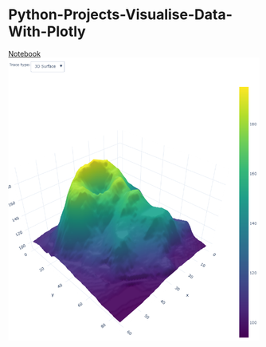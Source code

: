 # Python-Projects-Visualise-Data-With-Plotly
[Notebook](https://github.com/natnew/Python-Projects---Visualise-Data-With-Plotly/blob/main/Data_Visualisation_updatemenu_method_plotly_js_function.ipynb)
![](https://github.com/natnew/Python-Projects---Visualise-Data-With-Plotly/blob/main/newplot.png)
